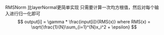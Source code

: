 RMSNorm 比layerNormal更简单实现
只需要计算一次均方根值，然后对每个输入进行归一化即可
$$
output[i] = \gamma * \frac{input[i]}{RMS(x)} where RMS(x) = \sqrt{\frac{1}{N}\sum_{i=1}^{N}x_i^2 + \epsilon}
$$
